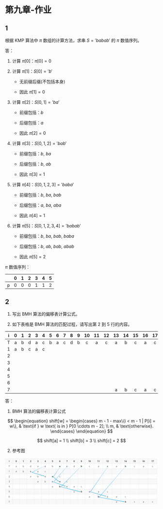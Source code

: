 # 第九章-作业

## 1

根据 KMP 算法中 $\pi$ 数组的计算方法，求串 $S = 'babab'$ 的 $\pi$ 数值序列。

答：

1. 计算 $\pi[0]$：$\pi[0] = 0$

2. 计算 $\pi[1]$​：$S[0] = 'b'$

   - 无前缀后缀(不包括本身)

   - 因此 $\pi[1] = 0$

3. 计算 $\pi[2]$：$S[0,1] = 'ba'$

   - 前缀包括：$b$

   - 后缀包括：$a$

   - 因此 $\pi[2] = 0$

4. 计算 $\pi[3]$​：$S[0,1,2] = 'bab'$

   - 前缀包括：$b$, $ba$

   - 后缀包括：$b$, $ab$

   - 因此 $\pi[3] = 1$

5. 计算 $\pi[4]$：$S[0,1,2,3] = 'baba'$

   - 前缀包括：$b$, $ba$, $bab$

   - 后缀包括：$a$, $ba$, $aba$

   - 因此 $\pi[4] = 1$

6. 计算 $\pi[5]$​：$S[0,1,2,3,4] = 'babab'$

   - 前缀包括：$b$, $ba$, $bab$, $baba$
   - 后缀包括：$b$, $ab$, $bab$, $abab$

   - 因此 $\pi[5] = 2$



 $\pi$ 数值序列：

|      |  0   |  1   |  2   |  3   |  4   |  5   |
| :--: | :--: | :--: | :--: | :--: | :--: | :--: |
|  p   |  0   |  0   |  0   |  1   |  1   |  2   |



## 2

1. 写出 BMH 算法的偏移表计算公式。

2. 如下表格是 BMH 算法的匹配过程，请写出第 $2$ 到 $5$ 行的内容。

|  i   |  0   |  1   |  2   |  3   |  4   |  5   |  6   |  7   |  8   |  9   |  10  |  11  |  12  |  13  |  14  |  15  |  16  |  17  |
| :--: | :--: | :--: | :--: | :--: | :--: | :--: | :--: | :--: | :--: | :--: | :--: | :--: | :--: | :--: | :--: | :--: | :--: | :--: |
|  T   |  a   |  b   |  d   |  a   |  c   |  b   |  a   |  c   |  d   |  b   |  c   |  a   |  c   |  a   |  b   |  c   |  a   |  c   |
|  1   |  a   |  b   |  c   |  a   |  c   |      |      |      |      |      |      |      |      |      |      |      |      |      |
|  2   |      |      |      |      |      |      |      |      |      |      |      |      |      |      |      |      |      |      |
|  3   |      |      |      |      |      |      |      |      |      |      |      |      |      |      |      |      |      |      |
|  4   |      |      |      |      |      |      |      |      |      |      |      |      |      |      |      |      |      |      |
|  5   |      |      |      |      |      |      |      |      |      |      |      |      |      |      |      |      |      |      |
|  6   |      |      |      |      |      |      |      |      |      |      |      |      |      |      |      |      |      |      |
|  7   |      |      |      |      |      |      |      |      |      |      |      |      |      |  a   |  b   |  c   |  a   |  c   |

答：

1. BMH 算法的偏移表计算公式

$$
\begin{equation}
shift[w] = \begin{cases}
m - 1 - max\{i < m - 1 | P[i] = w\}, & \text{if } w \text{ is in } P[0 \cdots m - 2]; \\
m, & \text{otherwise}.
\end{cases}
\end{equation}
$$

$$
shift[a] = 1 \\
shift[b] = 3 \\
shift[c] = 2
$$

2. 参考图

![2](2.png)

